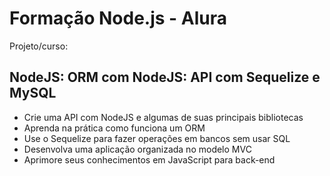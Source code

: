 # Formação Node.js - Alura

Projeto/curso:  

## NodeJS: ORM com NodeJS: API com Sequelize e MySQL
- Crie uma API com NodeJS e algumas de suas principais bibliotecas
- Aprenda na prática como funciona um ORM
- Use o Sequelize para fazer operações em bancos sem usar SQL
- Desenvolva uma aplicação organizada no modelo MVC
- Aprimore seus conhecimentos em JavaScript para back-end
